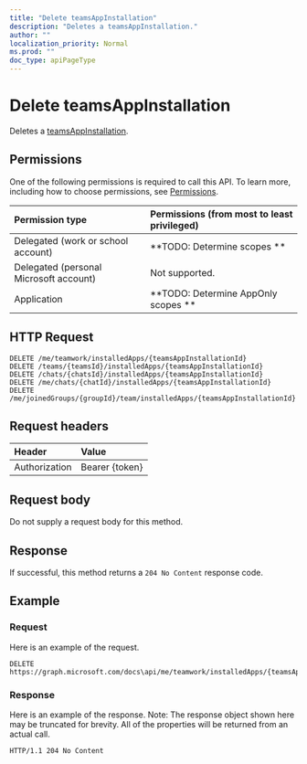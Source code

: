 ```yaml
---
title: "Delete teamsAppInstallation"
description: "Deletes a teamsAppInstallation."
author: ""
localization_priority: Normal
ms.prod: ""
doc_type: apiPageType
---
```


# Delete teamsAppInstallation

Deletes a [teamsAppInstallation](../resources/teamsappinstallation.md).

## Permissions
One of the following permissions is required to call this API. To learn more, including how to choose permissions, see [Permissions](/concepts/permissions-reference.md).

|Permission type|Permissions (from most to least privileged)|
|:---|:---|
|Delegated (work or school account)|**TODO: Determine scopes **|
|Delegated (personal Microsoft account)|Not supported.|
|Application|**TODO: Determine AppOnly scopes **|

## HTTP Request
<!-- {
  "blockType": "ignored"
}
-->
``` http
DELETE /me/teamwork/installedApps/{teamsAppInstallationId}
DELETE /teams/{teamsId}/installedApps/{teamsAppInstallationId}
DELETE /chats/{chatsId}/installedApps/{teamsAppInstallationId}
DELETE /me/chats/{chatId}/installedApps/{teamsAppInstallationId}
DELETE /me/joinedGroups/{groupId}/team/installedApps/{teamsAppInstallationId}
```

## Request headers
|Header|Value|
|:---|:---|
|Authorization|Bearer {token}|

## Request body
Do not supply a request body for this method.

## Response
If successful, this method returns a `204 No Content` response code.

## Example

### Request
Here is an example of the request.
<!-- {
  "blockType": "request",
  "name": "delete_teamsappinstallation"
}
-->
``` http
DELETE https://graph.microsoft.com/docs\api/me/teamwork/installedApps/{teamsAppInstallationId}
```

### Response
Here is an example of the response. Note: The response object shown here may be truncated for brevity. All of the properties will be returned from an actual call.
<!-- {
  "blockType": "response",
  "truncated": true
}
-->
``` http
HTTP/1.1 204 No Content
```

